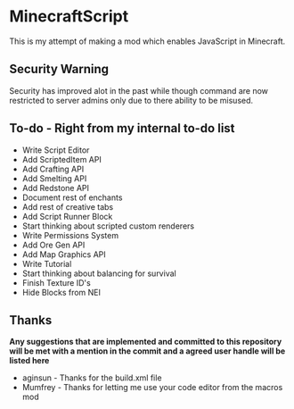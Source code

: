 MinecraftScript
===============

This is my attempt of making a mod which enables JavaScript in Minecraft.

Security Warning
----------------
Security has improved alot in the past while though command are now restricted to server admins only due to there ability to be misused. 

To-do - Right from my internal to-do list
-----
- Write Script Editor
- Add ScriptedItem API
- Add Crafting API
- Add Smelting API
- Add Redstone API
- Document rest of enchants
- Add rest of creative tabs
- Add Script Runner Block
- Start thinking about scripted custom renderers
- Write Permissions System
- Add Ore Gen API
- Add Map Graphics API
- Write Tutorial
- Start thinking about balancing for survival
- Finish Texture ID's
- Hide Blocks from NEI

Thanks
------
__Any suggestions that are implemented and committed to this repository will be met with a mention in the commit and a agreed user handle will be listed here__
- aginsun - Thanks for the build.xml file
- Mumfrey - Thanks for letting me use your code editor from the macros mod
